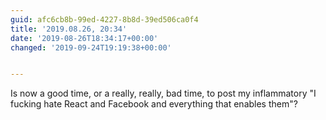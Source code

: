 ```yaml
---
guid: afc6cb8b-99ed-4227-8b8d-39ed506ca0f4
title: '2019.08.26, 20:34'
date: '2019-08-26T18:34:17+00:00'
changed: '2019-09-24T19:19:38+00:00'


---
```


Is now a good time, or a really, really, bad time, to post my inflammatory "I fucking hate React and Facebook and everything that enables them"?

